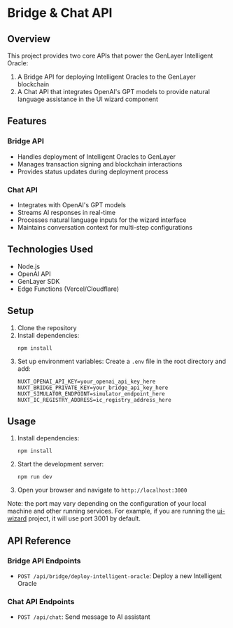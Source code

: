 # Bridge & Chat API 

## Overview

This project provides two core APIs that power the GenLayer Intelligent Oracle:
1. A Bridge API for deploying Intelligent Oracles to the GenLayer blockchain
2. A Chat API that integrates OpenAI's GPT models to provide natural language assistance in the UI wizard component

## Features

### Bridge API
- Handles deployment of Intelligent Oracles to GenLayer
- Manages transaction signing and blockchain interactions
- Provides status updates during deployment process

### Chat API
- Integrates with OpenAI's GPT models
- Streams AI responses in real-time
- Processes natural language inputs for the wizard interface
- Maintains conversation context for multi-step configurations

## Technologies Used

- Node.js
- OpenAI API
- GenLayer SDK
- Edge Functions (Vercel/Cloudflare)

## Setup

1. Clone the repository
2. Install dependencies:
   ```
   npm install
   ```
3. Set up environment variables:
   Create a `.env` file in the root directory and add:
   ```
   NUXT_OPENAI_API_KEY=your_openai_api_key_here
   NUXT_BRIDGE_PRIVATE_KEY=your_bridge_api_key_here
   NUXT_SIMULATOR_ENDPOINT=simulator_endpoint_here
   NUXT_IC_REGISTRY_ADDRESS=ic_registry_address_here
   ```

## Usage
1. Install dependencies:   
   ```
   npm install
   ```
2. Start the development server:
   ```
   npm run dev
   ```
3. Open your browser and navigate to `http://localhost:3000`

Note: the port may vary depending on the configuration of your local machine and other running services. For example, if you are running the [ui-wizard](../ui-wizard) project, it will use port 3001 by default.

## API Reference

### Bridge API Endpoints
- `POST /api/bridge/deploy-intelligent-oracle`: Deploy a new Intelligent Oracle

### Chat API Endpoints
- `POST /api/chat`: Send message to AI assistant

